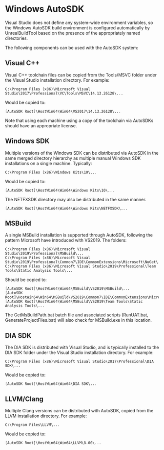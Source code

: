 # Windows AutoSDK

Visual Studio does not define any system-wide environment variables, so the Windows AutoSDK build environment is configured automatically by UnrealBuildTool based on the presence of the appropriately named directories. 

The following components can be used with the AutoSDK system:

## Visual C++

Visual C++ toolchain files can be copied from the Tools/MSVC folder under the Visual Studio installation directory. For example:

    C:\Program Files (x86)\Microsoft Visual Studio\2017\Professional\VC\Tools\MSVC\14.13.26128\...
	
Would be copied to:

    [AutoSDK Root]\HostWin64\Win64\VS2017\14.13.26128\...

Note that using each machine using a copy of the toolchain via AutoSDKs should have an appropriate license.

## Windows SDK

Multiple versions of the Windows SDK can be distributed via AutoSDK in the same merged directory hierarchy as multiple manual Windows SDK installations on a single machine. Typically:

    C:\Program Files (x86)\Windows Kits\10\...

Would be copied to:

    [AutoSDK Root]\HostWin64\Win64\Windows Kits\10\...

The NETFXSDK directory may also be distributed in the same manner.

    [AutoSDK Root]\HostWin64\Win64\Windows Kits\NETFXSDK\...

## MSBuild

A single MSBuild installation is supported through AutoSDK, following the pattern Microsoft have introduced with VS2019. The folders:

    C:\Program Files (x86)\Microsoft Visual Studio\2019\Professional\MSBuild\...
    C:\Program Files (x86)\Microsoft Visual Studio\2019\Professional\Common7\IDE\CommonExtensions\Microsoft\NuGet\...
    C:\Program Files (x86)\Microsoft Visual Studio\2019\Professional\Team Tools\Static Analysis Tools\...

Should be copied to:

    [AutoSDK Root]\HostWin64\Win64\MSBuild\VS2019\MSBuild\...
    [AutoSDK Root]\HostWin64\Win64\MSBuild\VS2019\Common7\IDE\CommonExtensions\Microsoft\NuGet\...
	[AutoSDK Root]\HostWin64\Win64\MSBuild\VS2019\Team Tools\Static Analysis Tools\...

The GetMsBuildPath.bat batch file and associated scripts (RunUAT.bat, GenerateProjectFiles.bat) will also check for MSBuild.exe in this location.

## DIA SDK

The DIA SDK is distributed with Visual Studio, and is typically installed to the DIA SDK folder under the Visual Studio installation directory. For example:

    C:\Program Files (x86)\Microsoft Visual Studio\2017\Professional\DIA SDK\...

Would be copied to:

    [AutoSDK Root]\HostWin64\Win64\DIA SDK\...

## LLVM/Clang

Multiple Clang versions can be distributed with AutoSDK, copied from the LLVM installation directory. For example:

	C:\Program Files\LLVM\...
	
Would be copied to:

    [AutoSDK Root]\HostWin64\Win64\LLVM\8.00\...
